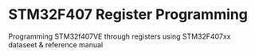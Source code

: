 # STM32F407 Register Programming
Programming STM32f407VE through registers using STM32F407xx dataseet & reference manual
